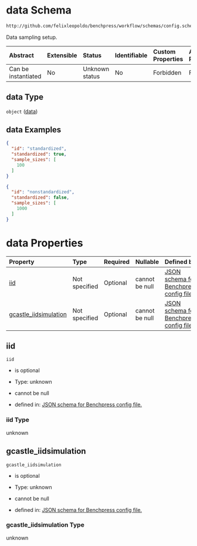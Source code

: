 # data Schema

```txt
http://github.com/felixleopoldo/benchpress/workflow/schemas/config.schema.json#/properties/resources/properties/data
```

Data sampling setup.

| Abstract            | Extensible | Status         | Identifiable | Custom Properties | Additional Properties | Access Restrictions | Defined In                                                              |
| :------------------ | :--------- | :------------- | :----------- | :---------------- | :-------------------- | :------------------ | :---------------------------------------------------------------------- |
| Can be instantiated | No         | Unknown status | No           | Forbidden         | Forbidden             | none                | [newschema.schema.json\*](newschema.schema.json "open original schema") |

## data Type

`object` ([data](newschema-properties-resources-properties-data.md))

## data Examples

```json
{
  "id": "standardized",
  "standardized": true,
  "sample_sizes": [
    100
  ]
}
```

```json
{
  "id": "nonstandardized",
  "standardized": false,
  "sample_sizes": [
    1000
  ]
}
```

# data Properties

| Property                                         | Type          | Required | Nullable       | Defined by                                                                                                                                                                                                                                                                            |
| :----------------------------------------------- | :------------ | :------- | :------------- | :------------------------------------------------------------------------------------------------------------------------------------------------------------------------------------------------------------------------------------------------------------------------------------ |
| [iid](#iid)                                      | Not specified | Optional | cannot be null | [JSON schema for Benchpress config file.](newschema-properties-resources-properties-data-properties-iid.md "http://github.com/felixleopoldo/benchpress/workflow/schemas/config.schema.json#/properties/resources/properties/data/properties/iid")                                     |
| [gcastle\_iidsimulation](#gcastle_iidsimulation) | Not specified | Optional | cannot be null | [JSON schema for Benchpress config file.](newschema-properties-resources-properties-data-properties-gcastle_iidsimulation.md "http://github.com/felixleopoldo/benchpress/workflow/schemas/config.schema.json#/properties/resources/properties/data/properties/gcastle_iidsimulation") |

## iid



`iid`

*   is optional

*   Type: unknown

*   cannot be null

*   defined in: [JSON schema for Benchpress config file.](newschema-properties-resources-properties-data-properties-iid.md "http://github.com/felixleopoldo/benchpress/workflow/schemas/config.schema.json#/properties/resources/properties/data/properties/iid")

### iid Type

unknown

## gcastle\_iidsimulation



`gcastle_iidsimulation`

*   is optional

*   Type: unknown

*   cannot be null

*   defined in: [JSON schema for Benchpress config file.](newschema-properties-resources-properties-data-properties-gcastle_iidsimulation.md "http://github.com/felixleopoldo/benchpress/workflow/schemas/config.schema.json#/properties/resources/properties/data/properties/gcastle_iidsimulation")

### gcastle\_iidsimulation Type

unknown
